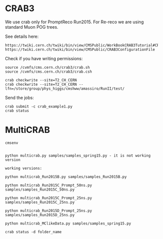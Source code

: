 CRAB3
====

We use crab only for PromptReco Run2015. For Re-reco we are using standard Muon POG trees.

See details here:

    https://twiki.cern.ch/twiki/bin/view/CMSPublic/WorkBookCRAB3Tutorial#CRAB_configuration_parameters
    https://twiki.cern.ch/twiki/bin/view/CMSPublic/CRAB3ConfigurationFile

Check if you have writing permissions:

    source /cvmfs/cms.cern.ch/crab3/crab.sh
    source /cvmfs/cms.cern.ch/crab3/crab.csh

    crab checkwrite --site=T2_CH_CERN
    crab checkwrite --site=T2_CH_CERN --lfn=/store/group/phys_higgs/cmshww/amassiro/RunII/test/

Send the jobs:

    crab submit -c crab_example1.py
    crab status

MultiCRAB
====

    cmsenv


    python multicrab.py samples/samples_spring15.py - it is not working version

    working versions:

    python multicrab_Run2015B.py samples/samples_Run2015B.py 

    python multicrab_Run2015C_Prompt_50ns.py samples/samples_Run2015C_50ns.py

    python multicrab_Run2015C_Prompt_25ns.py samples/samples_Run2015C_25ns.py

    python multicrab_Run2015D_Prompt_25ns.py samples/samples_Run2015D_25ns.py

    python multicrab_MClikeData.py samples/samples_spring15.py

    crab status -d folder_name
